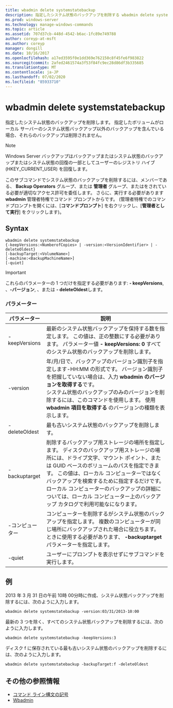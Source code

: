 ```yaml
---
title: wbadmin delete systemstatebackup
description: 指定したシステム状態のバックアップを削除する wbadmin delete systemstatebackup の参照記事。
ms.prod: windows-server
ms.technology: manage-windows-commands
ms.topic: article
ms.assetid: 707d37cb-448d-4542-b6ac-1fc89e749788
author: coreyp-at-msft
ms.author: coreyp
manager: dongill
ms.date: 10/16/2017
ms.openlocfilehash: a17ed3595f0e1dd369e762150c8f45fe6f983822
ms.sourcegitcommit: 2afed2461574a3f53f84fc9ec28d86df3b335685
ms.translationtype: MT
ms.contentlocale: ja-JP
ms.lasthandoff: 07/02/2020
ms.locfileid: "85933710"
---
```

# <a name="wbadmin-delete-systemstatebackup"></a>wbadmin delete systemstatebackup



指定したシステム状態のバックアップを削除します。 指定したボリュームがローカル サーバーのシステム状態バックアップ以外のバックアップを含んでいる場合、それらのバックアップは削除されません。

> [!NOTE]
> Windows Server バックアップはバックアップまたはシステム状態のバックアップまたはシステム状態の回復の一部としてユーザーのレジストリ ハイブ (HKEY_CURRENT_USER) を回復します。

このサブコマンドでシステム状態のバックアップを削除するには、メンバーである、 **Backup Operators** グループ、または **管理者** グループ、またはをされている必要が適切なアクセス許可を委任します。 さらに、実行する必要があります **wbadmin** 管理者特権でコマンド プロンプトからです。 (管理者特権でのコマンドプロンプトを開くには、[**コマンドプロンプト**] を右クリックし、[**管理者として実行**] をクリックします)。



## <a name="syntax"></a>Syntax

```
wbadmin delete systemstatebackup
{-keepVersions:<NumberofCopies> | -version:<VersionIdentifier> | -deleteOldest}
[-backupTarget:<VolumeName>]
[-machine:<BackupMachineName>]
[-quiet]
```

> [!IMPORTANT]
> これらのパラメーターの 1 つだけを指定する必要があります: **- keepVersions**, 、**-バージョン**, 、または **- deleteOldest**します。

### <a name="parameters"></a>パラメーター

|パラメーター|説明|
|---------|-----------|
|-keepVersions|最新のシステム状態バックアップを保持する数を指定します。 この値は、正の整数にする必要があります。 パラメーター値 **- keepVersions: 0** すべてのシステム状態のバックアップを削除します。|
|-version|年/月/日で、バックアップのバージョン識別子を指定します-HH:MM の形式です。 バージョン識別子を把握していない場合は、入力 **wbadmin のバージョンを取得する**です。</br>システム状態のバックアップのみのバージョンを削除するには、このコマンドを使用します。 使用 **wbadmin 項目を取得する** のバージョンの種類を表示します。|
|-deleteOldest|最も古いシステム状態のバックアップを削除します。|
|-backuptarget|削除するバックアップ用ストレージの場所を指定します。 ディスクのバックアップ用ストレージの場所には、ドライブ文字、マウント ポイント、または GUID ベースのボリュームのパスを指定できます。 この値は、ローカル コンピューターではなくバックアップを検索するために指定するだけです。 ローカル コンピューターのバックアップの詳細については、ローカル コンピューター上のバックアップ カタログで利用可能なになります。|
|-コンピューター|コンピューターを削除するがシステム状態のバックアップを指定します。 複数のコンピューターが同じ場所にバックアップされた場合に役立ちます。 ときに使用する必要があります、 **-backuptarget** パラメーターを指定します。|
|-quiet|ユーザーにプロンプトを表示せずにサブコマンドを実行します。|

## <a name="examples"></a>例

2013 年 3 月 31 日の午前 10時 00分時に作成、システム状態バックアップを削除するには、次のように入力します。
```
wbadmin delete systemstatebackup -version:03/31/2013-10:00
```
最新の 3 つを除く、すべてのシステム状態バックアップを削除するには、次のように入力します。
```
wbadmin delete systemstatebackup -keepVersions:3
```
ディスク f に保存されている最も古いシステム状態のバックアップを削除するには、次のように入力します。
```
wbadmin delete systemstatebackup -backupTarget:f -deleteOldest
```

## <a name="additional-references"></a>その他の参照情報

- [コマンド ライン構文の記号](command-line-syntax-key.md)
-   [Wbadmin](wbadmin.md)